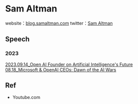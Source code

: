 # Sam Altmanwebsite：[blog.samaltman.com](http://blog.samaltman.com/)twitter：[Sam Altman](https://twitter.com/sama)## Speech### 2023[2023.09.14_Open AI Founder on Artificial Intelligence's Future](https://www.youtube.com/watch?v=w5nEf-HahZM)[08.18_Microsoft & OpenAI CEOs: Dawn of the AI Wars](https://www.youtube.com/watch?v=6ydFDwv-n8w)## Ref- Youtube.com